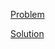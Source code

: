 [Problem](https://leetcode.com/problems/convert-sorted-list-to-binary-search-tree)

[Solution](https://leetcode.com/problems/convert-sorted-list-to-binary-search-tree/solutions/3285618/109-convert-sorted-list-to-binary-search-tree-simple-solution)
